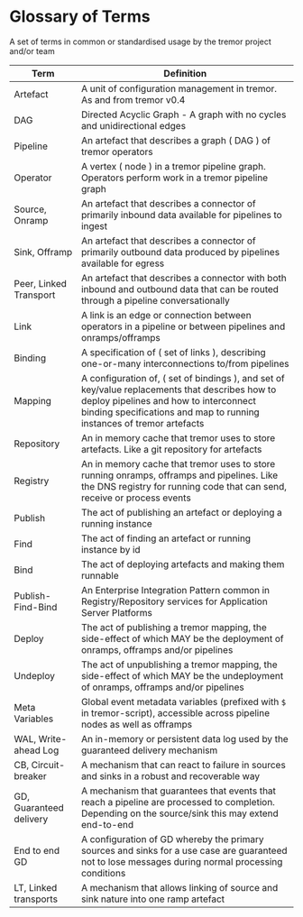 # Glossary of Terms

A set of terms in common or standardised usage by the tremor project and/or team

|Term|Definition|
|---|---|
|Artefact|A unit of configuration management in tremor. As and from tremor v0.4|
|DAG|Directed Acyclic Graph - A graph with no cycles and unidirectional edges|
|Pipeline|An artefact that describes a graph ( DAG ) of tremor operators|
|Operator|A vertex ( node ) in a tremor pipeline graph. Operators perform work in a tremor pipeline graph|
|Source, Onramp|An artefact that describes a connector of primarily inbound data available for pipelines to ingest|
|Sink, Offramp|An artefact that describes a connector of primarily outbound data produced by pipelines available for egress|
|Peer, Linked Transport|An artefact that describes a connector with both inbound and outbound data that can be routed through a pipeline conversationally|
|Link|A link is an edge or connection between operators in a pipeline or between pipelines and onramps/offramps|
|Binding|A specification of ( set of links ), describing one-or-many interconnections to/from pipelines|
|Mapping|A configuration of, ( set of bindings ), and set of key/value replacements that describes how to deploy pipelines and how to interconnect binding specifications and map to running instances of tremor artefacts|
|Repository|An in memory cache that tremor uses to store artefacts. Like a git repository for artefacts|
|Registry|An in memory cache that tremor uses to store running onramps, offramps and pipelines. Like the DNS registry for running code that can send, receive or process events|
|Publish|The act of publishing an artefact or deploying a running instance|
|Find|The act of finding an artefact or running instance by id|
|Bind|The act of deploying artefacts and making them runnable|
|Publish-Find-Bind|An Enterprise Integration Pattern common in Registry/Repository services for Application Server Platforms|
|Deploy|The act of publishing a tremor mapping, the side-effect of which MAY be the deployment of onramps, offramps and/or pipelines|
|Undeploy|The act of unpublishing a tremor mapping, the side-effect of which MAY be the undeployment of onramps, offramps and/or pipelines|
|Meta Variables|Global event metadata variables (prefixed with `$` in tremor-script), accessible across pipeline nodes as well as offramps |
|WAL, Write-ahead Log|An in-memory or persistent data log used by the guaranteed delivery mechanism|
|CB, Circuit-breaker|A mechanism that can react to failure in sources and sinks in a robust and recoverable way|
|GD, Guaranteed delivery|A mechanism that guarantees that events that reach a pipeline are processed to completion. Depending on the source/sink this may extend end-to-end|
|End to end GD|A configuration of GD whereby the primary sources and sinks for a use case are guaranteed not to lose messages during normal processing conditions|
|LT, Linked transports|A mechanism that allows linking of source and sink nature into one ramp artefact|
